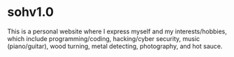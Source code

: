 # sohv1.0

This is a personal website where I express myself and my interests/hobbies, which include programming/coding, hacking/cyber security, music (piano/guitar), wood turning, metal detecting, photography, and hot sauce.
